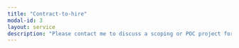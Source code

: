 ```yaml
---
title: "Contract-to-hire"
modal-id: 3
layout: service
description: "Please contact me to discuss a scoping or POC project for a contract-to-hire decision."
---
```

